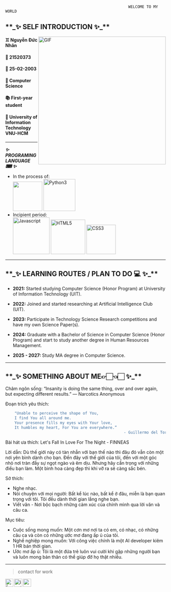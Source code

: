                                                           WELCOME TO MY WORLD 
                                                     
<h2> **_✨ SELF INTRODUCTION ✨_** </h2>
  <img align="right" width="400px" hight = "700px" alt="GIF" src="https://i.pinimg.com/originals/45/84/a1/4584a1e592966241fa9849fdd194f5bd.gif" />
<h4> ♊ Nguyễn Đức Nhân </h4>
<h4> 🎰 21520373 </h4>
<h4> 📅 25-02-2003  </h4>
<h4> 📖 Computer Science </h4>
<h4> 📚 First-year student  </h4>
<h4> 🏫 University of Information Technology VNU-HCM  </h4>

---

 **_✨ PROGRAMING LANGUAGE ⌨ ✨_**  
- In the process of: \
  <img width="92px" src="https://i.ibb.co/cD7rgYW/readme-logo-C.png" border="0" />
  <img width="100px" src="https://i.ibb.co/MDHTKhG/Python3.png" alt="Python3" border="0" />
- Incipient period: \
  <img width="115px" src="https://i.ibb.co/LCd3gKM/Javascript.png" alt="Javascript" border="0" />
  <img width="108px" src="https://i.ibb.co/Gs13k6v/HTML5.png" alt="HTML5" border="0" />
  <img width="92px" src="https://i.ibb.co/WWjW9Xm/CSS3.png" alt="CSS3" border="0" />
 ---
 
 <h2> **_✨ LEARNING ROUTES / PLAN TO DO 💻 ✨_**  </h2>
 
 - <b> 2021: </b> Started studying Computer Science (Honor Program) at University of Information Technology (UIT). 
 
 - <b> 2022: </b> Joined and started researching at Artificial Intelligence Club (UIT).
 
 - <b> 2023: </b> Participate in Technology Science Research competitions and have my own Science Paper(s).
 
 - <b> 2024: </b> Graduate with a Bachelor of Science in Computer Science (Honor Program) and start to study another degree in Human Resources Management.
 
 - <b> 2025 - 2027: </b> Study MA degree in Computer Science.
 
 ---
 
<h2> **_✨ SOMETHING ABOUT ME👉🏻👈🏻 ✨_** </h2>

Châm ngôn sống: “Insanity is doing the same thing, over and over again, but expecting different results.” — Narcotics Anonymous

Đoạn trích yêu thích: 
  ```bash
      "Unable to perceive the shape of You, 
      I find You all around me.  
      Your presence fills my eyes with Your love,  
      It humbles my heart, For You are everywhere.” 
                                                      - Guillermo del Toro -
  ```
  
Bài hát ưa thích: Let's Fall In Love For The Night - FINNEAS

Lời dẫn: Dù thế giới này có tàn nhẫn với bạn thế nào thì đâu đó vẫn còn một nơi yên bình dành cho bạn. Đến đây với thế giới của tôi, đến với một góc nhỏ nơi tràn đầy sự ngọt ngào và êm dịu. Nhưng hãy cẩn trọng với những điều bạn làm. Một bình hoa càng đẹp thì khi vỡ ra sẽ càng sắc bén. 

Sở thích: 
- Nghe nhạc.
- Nói chuyện với mọi người: Bất kể lúc nào, bất kể ở đâu, miễn là bạn quan trọng với tôi. Tôi đều dành thời gian lắng nghe bạn.
- Viết văn - Nơi bộc bạch những cảm xúc của chính mình qua lời văn và câu ca. 

Mục tiêu:
- Cuộc sống mong muốn: Một cơn mơ nơi ta có em, có nhạc, có những câu ca và còn có những ước mơ đang ấp ủ của tôi.
- Nghề nghiệp mong muốn: Với công việc chính là một AI developer kiêm 1 HR bán thời gian.
- Ước mơ ấp ủ: Tôi là một đứa trẻ luôn vui cười khi gặp những người bạn và luôn mong bản thân có thể giúp đỡ họ thật nhiều.
 ---
 
> contact for work
<a href="https://www.facebook.com/Amonnnnnn1/">
  <img align="left" alt="facebook" width="25px" src="https://img.icons8.com/fluency/240/000000/facebook-new.png" />
</a>
<a href="https://www.instagram.com/rua_2502/">
  <img align="left" alt="instagram" width="25px" src="https://img.icons8.com/fluency/240/000000/instagram-new.png" />
</a>
<a href="21520373@gm.uit.edu.vn">
  <img align="left" alt="gmail" width="25px" src="https://img.icons8.com/color/240/000000/gmail-new.png" />
</a>
